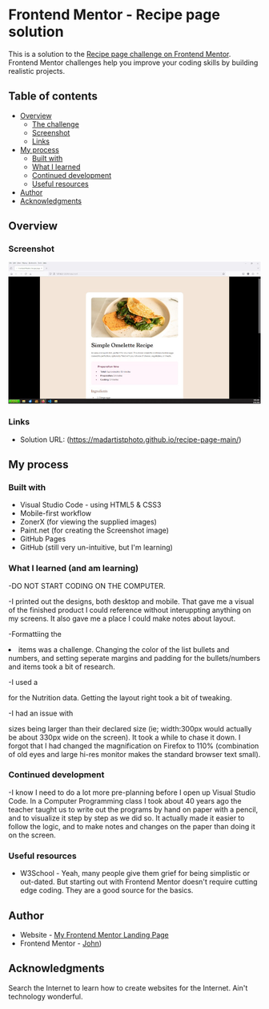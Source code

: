 # Frontend Mentor - Recipe page solution

This is a solution to the [Recipe page challenge on Frontend Mentor](https://www.frontendmentor.io/challenges/recipe-page-KiTsR8QQKm). Frontend Mentor challenges help you improve your coding skills by building realistic projects. 

## Table of contents

- [Overview](#overview)
  - [The challenge](#the-challenge)
  - [Screenshot](#screenshot)
  - [Links](#links)
- [My process](#my-process)
  - [Built with](#built-with)
  - [What I learned](#what-i-learned)
  - [Continued development](#continued-development)
  - [Useful resources](#useful-resources)
- [Author](#author)
- [Acknowledgments](#acknowledgments)


## Overview

### Screenshot

![](screenshot.jpg)

### Links

- Solution URL: (https://madartistphoto.github.io/recipe-page-main/)

## My process

### Built with

- Visual Studio Code - using HTML5 & CSS3
- Mobile-first workflow
- ZonerX (for viewing the supplied images)
- Paint.net (for creating the Screenshot image)
- GitHub Pages
- GitHub (still very un-intuitive, but I'm learning)

### What I learned (and am learning)

-DO NOT START CODING ON THE COMPUTER.

-I printed out the designs, both desktop and mobile. That gave me a visual of the finished product I could reference without interuppting anything on my screens. It also gave me a place I could make notes about layout.

-Formattiing the <li> items was a challenge. Changing the color of the list bullets and numbers, and setting seperate margins and padding for the bullets/numbers and items took a bit of research.

-I used a <table> for the Nutrition data. Getting the layout right took a bit of tweaking.

-I had an issue with <div> sizes being larger than their declared size (ie; width:300px would actually be about 330px wide on the screen). It took a while to chase it down. I forgot that I had changed the magnification on Firefox to 110% (combination of old eyes and large hi-res monitor makes the standard browser text small).

### Continued development

-I know I need to do a lot more pre-planning before I open up Visual Studio Code. In a Computer Programming class I took about 40 years ago the teacher taught us to write out the programs by hand on paper with a pencil, and to visualize it step by step as we did so. It actually made it easier to follow the logic, and to make notes and changes on the paper than doing it on the screen.

### Useful resources

- W3School - Yeah, many people give them grief for being simplistic or out-dated. But starting out with Frontend Mentor doesn't require cutting edge coding. They are a good source for the basics.

## Author

- Website - [My Frontend Mentor Landing Page](https://madartistphoto.github.io/FM-Landing-Page/)
- Frontend Mentor - [John](https://www.frontendmentor.io/profile/MadArtistPhoto))


## Acknowledgments

Search the Internet to learn how to create websites for the Internet. Ain't technology wonderful.
